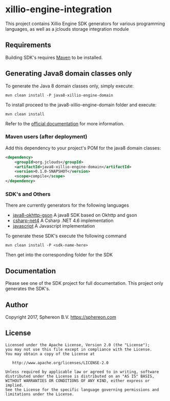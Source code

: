 # xillio-engine-integration
This project contains Xillio Engine SDK generators for various programming languages, as well as a jclouds storage integration module

## Requirements

Building SDK's requires [Maven](https://maven.apache.org/) to be installed.

## Generating Java8 domain classes only

To generate the Java 8 domain classes only, simply execute:

```shell
mvn clean install -P java8-xillio-engine-domain
```

To install proceed to the java8-xillio-engine-domain folder and execute:

```shell
mvn clean install
```

Refer to the [official documentation](https://maven.apache.org/plugins/maven-deploy-plugin/usage.html) for more information.

### Maven users (after deployment)

Add this dependency to your project's POM for the java8 domain classes:

```xml
<dependency>
    <groupId>org.jclouds</groupId>
    <artifactId>java8-xillio-engine-domain</artifactId>
    <version>0.1.0-SNAPSHOT</version>
    <scope>compile</scope>
</dependency>
```

### SDK's and Others

There are currently generators for the following languages

* [java8-okhttp-gson](java8-okhttp-gson) A java8 SDK based on Okhttp and gson
* [csharp-net4](csharp-net4) A Csharp .NET 4.6 implementation
* [javascript](javascript) A  Javascript implementation

To generate these SDK's execute the following command

```shell
mvn clean install -P <sdk-name-here>
```
    

Then get into the corresponding folder for the SDK

## Documentation

Please see one of the SDK project for full documentation. This project only generates the SDK's.

## Author
Copyright 2017, Sphereon B.V. <https://sphereon.com>

License
-------

    Licensed under the Apache License, Version 2.0 (the "License");
    you may not use this file except in compliance with the License.
    You may obtain a copy of the License at

       http://www.apache.org/licenses/LICENSE-2.0

    Unless required by applicable law or agreed to in writing, software
    distributed under the License is distributed on an "AS IS" BASIS,
    WITHOUT WARRANTIES OR CONDITIONS OF ANY KIND, either express or implied.
    See the License for the specific language governing permissions and
    limitations under the License.

